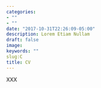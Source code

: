 ```yaml
---
categories:
- ""
- ""
date: "2017-10-31T22:26:09-05:00"
description: Lorem Etiam Nullam
draft: false
image: 
keywords: ""
slug:C
title: CV
---
```

XXX